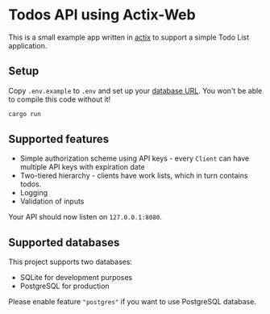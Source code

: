 # Todos API using Actix-Web

This is a small example app written in [actix](https://actix.rs) to support a simple Todo List application.

## Setup

Copy `.env.example` to `.env` and set up your [database URL](https://github.com/launchbadge/sqlx#connecting). You won't be able to compile this code without it!

```bash
cargo run
```

## Supported features

- Simple authorization scheme using API keys - every `Client` can have multiple API keys with expiration date
- Two-tiered hierarchy - clients have work lists, which in turn contains todos.
- Logging
- Validation of inputs

Your API should now listen on `127.0.0.1:8080`.

## Supported databases

This project supports two databases:

- SQLite for development purposes
- PostgreSQL for production

Please enable feature `"postgres"` if you want to use PostgreSQL database.
